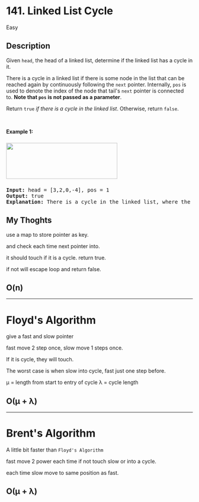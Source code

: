 # 141. Linked List Cycle
Easy


## Description
<p>Given <code>head</code>, the head of a linked list, determine if the linked list has a cycle in it.</p>

<p>There is a cycle in a linked list if there is some node in the list that can be reached again by continuously following the&nbsp;<code>next</code>&nbsp;pointer. Internally, <code>pos</code>&nbsp;is used to denote the index of the node that&nbsp;tail&#39;s&nbsp;<code>next</code>&nbsp;pointer is connected to.&nbsp;<strong>Note that&nbsp;<code>pos</code>&nbsp;is not passed as a parameter</strong>.</p>

<p>Return&nbsp;<code>true</code><em> if there is a cycle in the linked list</em>. Otherwise, return <code>false</code>.</p>

<p>&nbsp;</p>
<p><strong>Example 1:</strong></p>
<img alt="" src="https://assets.leetcode.com/uploads/2018/12/07/circularlinkedlist.png" style="width: 300px; height: 97px; margin-top: 8px; margin-bottom: 8px;" />
<pre>
<strong>Input:</strong> head = [3,2,0,-4], pos = 1
<strong>Output:</strong> true
<strong>Explanation:</strong> There is a cycle in the linked list, where the tail connects to the 1st node (0-indexed).
</pre>

## My Thoghts

use a map to store pointer as key.

and check each time next pointer into.

it should touch if it is a cycle. return true.

if not will escape loop and return false.
## O(n)
---
# Floyd's Algorithm
give a fast and slow pointer

fast move 2 step once, slow move 1 steps once.

If it is cycle, they will touch.

The worst case is when slow into cycle, fast just one step before.

μ = length from start to entry of cycle
λ = cycle length

## O(μ + λ)
---
# Brent's Algorithm
A little bit faster than `Floyd's Algorithm`

fast move 2 power each time if not touch slow or into a cycle.

each time slow move to same position as fast.

## O(μ + λ)